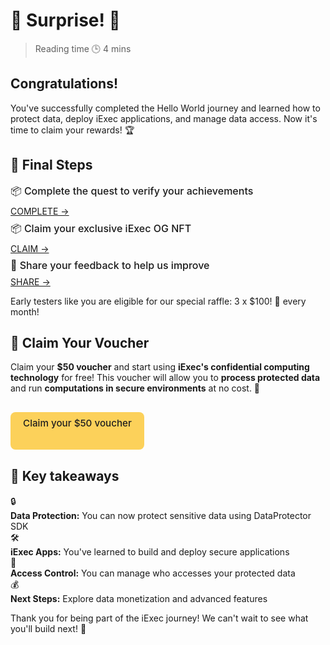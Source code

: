 # 🎉 Surprise! 🎉

> Reading time 🕒 4 mins

<div class="hero">
  <div class="hero-content">
    <h2>Congratulations!</h2>
    <p>You've successfully completed the Hello World journey and learned how to protect data, deploy iExec applications, and manage data access. Now it's time to claim your rewards! 🏆</p>
  </div>
</div>

## 🏁 Final Steps

<div class="requirements-list">
  <div class="requirement-item">
    <div class="req-title-suprise">📦 Complete the quest to verify your achievements</div>
    <a target="_blank" href="https://nodejs.org/en/">COMPLETE →</a>
  </div>

  <div class="requirement-item">
    <div class="req-title-suprise">📦 Claim your exclusive iExec OG NFT</div>
    <a target="_blank" href="https://www.npmjs.com/get-npm">CLAIM →</a>
  </div>
  
  <div class="requirement-item">
    <div class="req-title-suprise">🐳 Share your feedback to help us improve</div>
    <a target="_blank" href="https://hub.docker.com/">SHARE →</a>
  </div>
</div>

<div class="solution-note">
  <p>Early testers like you are eligible for our special <span class="highlight">raffle: 3 x $100! 🎁 every month!</span></p>
</div>

## 🎁 Claim Your Voucher

<div >
  <p>Claim your <strong >$50 voucher</strong > and start using <strong>iExec's confidential computing technology</strong> for free! This voucher will allow you to <strong>process protected data</strong> and run <strong>computations in secure environments</strong> at no cost. 🎁</p>
</div>

<div class="button-group-voucher">
  <a href="https://app.galxe.com/quest/fArdRcqqbivyjCJ9u7nPt8/GCZfUtkAer" class="yellow-button" target="_blank">
    Claim your $50 voucher
  </a>

</div>

## 🎯 Key takeaways

<div class="key-takeaways">
  <div class="takeaway-item">
    <span class="takeaway-icon">🔒</span>
    <div class="takeaway-content">
      <strong>Data Protection:</strong> You can now protect sensitive data using DataProtector SDK
    </div>
  </div>
  <div class="takeaway-item">
    <span class="takeaway-icon">🛠️</span>
    <div class="takeaway-content">
      <strong>iExec Apps:</strong> You've learned to build and deploy secure applications
    </div>
  </div>
  <div class="takeaway-item">
    <span class="takeaway-icon">🔐</span>
    <div class="takeaway-content">
      <strong>Access Control:</strong> You can manage who accesses your protected data
    </div>
  </div>
  <div class="takeaway-item">
    <span class="takeaway-icon">💰</span>
    <div class="takeaway-content">
      <strong>Next Steps:</strong> Explore data monetization and advanced features
    </div>
  </div>
</div>

<div class="help-note">
  <p>Thank you for being part of the iExec journey! We can't wait to see what you'll build next! 🚀</p>
</div>

<style>

.req-title-suprise {
  flex: 1;
  font-size: 1rem;
  margin: 0.5rem 0;
  font-weight: 450;
  color: var(--vp-c-text-1);
}

.yellow-button {
    height: 2.75rem;
    padding: 0.5rem 1.25rem;
    font-size: 0.95rem;
    font-weight: 500;
    border-radius: 8px;
    background: #fcd15a;
    color: #1e1e1e !important;
    border: none !important;
    text-decoration: none !important;
    cursor: pointer;
    transition: all 0.2s ease;
}

.yellow-button:hover {
  background-color: #FFA500;
  transform: scale(1.05);
}

.button-group {
  display: flex;
  gap: 20px;
  justify-content: center;
  margin: 30px 0;
}

.button-group-voucher {
  display: flex;
  gap: 20px;
  justify-content: left;
  margin: 30px 0;
}
</style>

